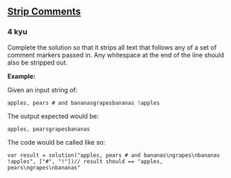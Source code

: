 <h2><a href=https://www.codewars.com/kata/51c8e37cee245da6b40000bd/train/javascript/685bfdda8265d01c1a7b6789 target="_blank">Strip Comments</a></h2><h3>4 kyu</h3><p>Complete the solution so that it strips all text that follows any of a set of comment markers passed in. Any whitespace at the end of the line should also be stripped out. </p><p><strong>Example:</strong></p><p>Given an input string of:</p><pre><code>apples, pears # and bananasgrapesbananas !apples</code></pre><p>The output expected would be:</p><pre><code>apples, pearsgrapesbananas</code></pre><p>The code would be called like so:</p><pre><code class="language-javascript"><span class="cm-keyword">var</span> <span class="cm-def">result</span> <span class="cm-operator">=</span> <span class="cm-variable">solution</span>(<span class="cm-string">"apples, pears # and bananas\ngrapes\nbananas !apples"</span>, [<span class="cm-string">"#"</span>, <span class="cm-string">"!"</span>])<span class="cm-comment">// result should == "apples, pears\ngrapes\nbananas"</span></code></pre><pre style="display: none;"><code class="language-kotlin"><span class="cm-keyword">var</span> <span class="cm-def">result</span> <span class="cm-operator">=</span> <span class="cm-variable">solution</span>(<span class="cm-string">"apples, pears # and bananas\ngrapes\nbananas !apples"</span>, <span class="cm-variable">charArrayOf</span>(<span class="cm-string">'#'</span>, <span class="cm-string">'!'</span>))<span class="cm-comment">// result should == "apples, pears\ngrapes\nbananas"</span></code></pre><pre style="display: none;"><code class="language-coffeescript"><span class="cm-variable">result</span> <span class="cm-punctuation">=</span> <span class="cm-variable">stripComments</span><span class="cm-punctuation">(</span><span class="cm-string">"apples, pears # and bananas\ngrapes\nbananas !apples"</span><span class="cm-punctuation">,</span> <span class="cm-punctuation">[</span><span class="cm-string">"#"</span><span class="cm-punctuation">,</span> <span class="cm-string">"!"</span><span class="cm-punctuation">]</span><span class="cm-punctuation">)</span><span class="cm-comment"># result should == "apples, pears\nograpes\nbananas"</span></code></pre><pre style="display: none;"><code class="language-ruby"><span class="cm-variable">result</span> <span class="cm-operator">=</span> <span class="cm-variable">solution</span>(<span class="cm-string">"apples, pears # and bananas\ngrapes\nbananas !apples"</span>, [<span class="cm-string">"#"</span>, <span class="cm-string">"!"</span>])<span class="cm-comment"># result should == "apples, pears\ngrapes\nbananas"</span></code></pre><pre style="display: none;"><code class="language-crystal"><span class="cm-variable">result</span> <span class="cm-operator">=</span> <span class="cm-variable">solution</span>(<span class="cm-string">"apples, pears # and bananas\ngrapes\nbananas !apples"</span>, [<span class="cm-string">"#"</span>, <span class="cm-string">"!"</span>])<span class="cm-comment"># result should == "apples, pears\ngrapes\nbananas"</span></code></pre><pre style="display: none;"><code class="language-python"><span class="cm-variable">result</span> <span class="cm-operator">=</span> <span class="cm-variable">strip_comments</span>(<span class="cm-string">"apples, pears # and bananas\ngrapes\nbananas !apples"</span>, [<span class="cm-string">"#"</span>, <span class="cm-string">"!"</span>])<span class="cm-comment"># result should == "apples, pears\ngrapes\nbananas"</span></code></pre><pre style="display: none;"><code class="language-csharp"><span class="cm-type">string</span> <span class="cm-variable">stripped</span> <span class="cm-operator">=</span> <span class="cm-variable">StripCommentsSolution</span>.<span class="cm-variable">StripComments</span>(<span class="cm-string">"apples, pears # and bananas\ngrapes\nbananas !apples"</span>, <span class="cm-keyword">new</span> [] { <span class="cm-string">"#"</span>, <span class="cm-string">"!"</span> })<span class="cm-comment">// result should == "apples, pears\ngrapes\nbananas"</span></code></pre><pre style="display: none;"><code class="language-julia"><span class="cm-variable">result</span> <span class="cm-operator">=</span> <span class="cm-variable">stripcomments</span>(<span class="cm-string">"apples, pears # and bananas</span><span class="cm-string">\ngrapes</span><span class="cm-string">\nbananas !apples</span><span class="cm-string">"</span>, [<span class="cm-string">"#</span><span class="cm-string">"</span>, <span class="cm-string">"!</span><span class="cm-string">"</span>])<span class="cm-comment"># result should == "apples, pears\ngrapes\nbananas"</span></code></pre><pre style="display: none;"><code class="language-factor"><span class="cm-string">"</span><span class="cm-string">apples, pears # and bananas\ngrapes\nbananas !apples"</span><span class="cm-string">"</span><span class="cm-string">#!"</span><span class="cm-variable">strip-comments</span> <span class="cm-comment">! "apples, pears\ngrapes\nbananas"</span></code></pre><pre style="display: none;"><code class="language-scala"><span class="cm-keyword">val</span> <span class="cm-def">res</span> <span class="cm-operator">=</span> <span class="cm-variable">stripComments</span>(<span class="cm-string">"apples, pears # and bananas\ngrapes\nbananas !apples"</span>, <span class="cm-type">Set</span>(<span class="cm-atom">'</span><span class="cm-operator">#</span><span class="cm-atom">'</span>, <span class="cm-atom">'</span><span class="cm-operator">!</span><span class="cm-atom">'</span>))<span class="cm-comment">// res should be "apples, pears\ngrapes\nbananas"</span></code></pre>